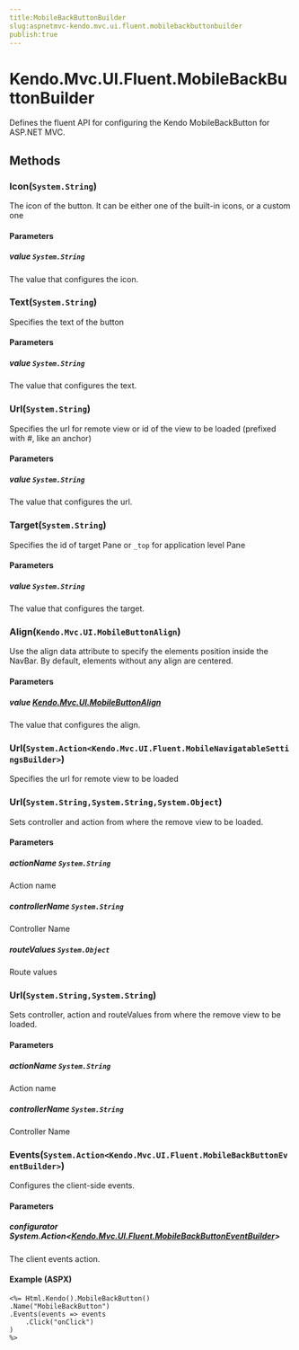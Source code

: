 ```yaml
---
title:MobileBackButtonBuilder
slug:aspnetmvc-kendo.mvc.ui.fluent.mobilebackbuttonbuilder
publish:true
---
```


# Kendo.Mvc.UI.Fluent.MobileBackButtonBuilder
Defines the fluent API for configuring the Kendo MobileBackButton for ASP.NET MVC.



## Methods

### Icon(`System.String`)
The icon of the button. It can be either one of the built-in icons, or a custom one


#### Parameters

##### value `System.String`
The value that configures the icon.





### Text(`System.String`)
Specifies the text of the button


#### Parameters

##### value `System.String`
The value that configures the text.





### Url(`System.String`)
Specifies the url for remote view or id of the view to be loaded (prefixed with #, like an anchor)


#### Parameters

##### value `System.String`
The value that configures the url.





### Target(`System.String`)
Specifies the id of target Pane or `_top` for application level Pane


#### Parameters

##### value `System.String`
The value that configures the target.





### Align(`Kendo.Mvc.UI.MobileButtonAlign`)
Use the align data attribute to specify the elements position inside the NavBar. By default, elements without any align are centered.


#### Parameters

##### value [Kendo.Mvc.UI.MobileButtonAlign](/api/wrappers/aspnet-mvc/Kendo.Mvc.UI/MobileButtonAlign)
The value that configures the align.





### Url(`System.Action<Kendo.Mvc.UI.Fluent.MobileNavigatableSettingsBuilder>`)
Specifies the url for remote view to be loaded





### Url(`System.String,System.String,System.Object`)
Sets controller and action from where the remove view to be loaded.


#### Parameters

##### actionName `System.String`
Action name

##### controllerName `System.String`
Controller Name

##### routeValues `System.Object`
Route values





### Url(`System.String,System.String`)
Sets controller, action and routeValues from where the remove view to be loaded.


#### Parameters

##### actionName `System.String`
Action name

##### controllerName `System.String`
Controller Name





### Events(`System.Action<Kendo.Mvc.UI.Fluent.MobileBackButtonEventBuilder>`)
Configures the client-side events.


#### Parameters

##### configurator System.Action<[Kendo.Mvc.UI.Fluent.MobileBackButtonEventBuilder](/api/wrappers/aspnet-mvc/Kendo.Mvc.UI.Fluent/MobileBackButtonEventBuilder)>
The client events action.




#### Example (ASPX)
    <%= Html.Kendo().MobileBackButton()
    .Name("MobileBackButton")
    .Events(events => events
        .Click("onClick")
    )
    %>



